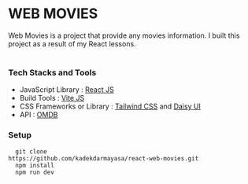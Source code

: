 # WEB MOVIES

Web Movies is a project that provide any movies information. I built this project as a result of my React lessons. 
<br>
<br>

### Tech Stacks and Tools

-   JavaScript Library : [React JS](https://www.reactjs.org/)
-   Build Tools : [Vite JS](https://www.vitejs.dev/)
-   CSS Frameworks or Library : [Tailwind CSS](https://tailwindcss.com/) and [Daisy UI](https://daisyui.com/)
-   API : [OMDB](https://www.omdbapi.com/)

### Setup

```
  git clone
https://github.com/kadekdarmayasa/react-web-movies.git
  npm install 
  npm run dev
```

